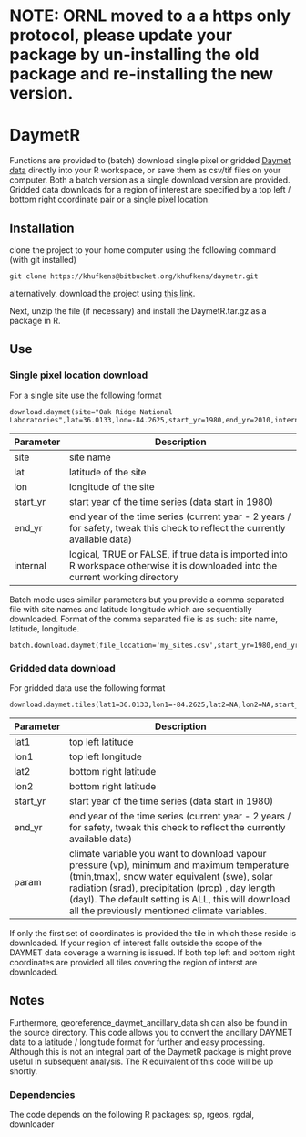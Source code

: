 # NOTE: ORNL moved to a a https only protocol, please update your package by un-installing the old package and re-installing the new version.

# DaymetR

Functions are provided to (batch) download single pixel or gridded [Daymet data](http://daymet.ornl.gov/) directly into your R workspace, or save them as csv/tif files on your computer. Both a batch version as a single download version are provided. Gridded data downloads for a region of interest are specified by a top left / bottom right coordinate pair or a single pixel location.

## Installation

clone the project to your home computer using the following command (with git installed)

	git clone https://khufkens@bitbucket.org/khufkens/daymetr.git

alternatively, download the project using [this link](https://bitbucket.org/khufkens/daymetr/get/master.zip).

Next, unzip the file (if necessary) and install the DaymetR.tar.gz as a package in R.
	
## Use

### Single pixel location download

For a single site use the following format

 	download.daymet(site="Oak Ridge National Laboratories",lat=36.0133,lon=-84.2625,start_yr=1980,end_yr=2010,internal=TRUE)
  
Parameter     | Description                      
------------- | ------------------------------ 	
site	      | site name
lat           | latitude of the site
lon           | longitude of the site
start_yr      | start year of the time series (data start in 1980)
end_yr        | end year of the time series (current year - 2 years / for safety, tweak this check to reflect the currently available data)
internal      | logical, TRUE or FALSE, if true data is imported into R workspace otherwise it is downloaded into the current working directory

Batch mode uses similar parameters but you provide a comma separated file with site names and latitude longitude which are sequentially downloaded. Format of the comma separated file is as such: site name, latitude, longitude.

	batch.download.daymet(file_location='my_sites.csv',start_yr=1980,end_yr=2010,internal=TRUE)


### Gridded data download

For gridded data use the following format

	download.daymet.tiles(lat1=36.0133,lon1=-84.2625,lat2=NA,lon2=NA,start_yr=1980,end_yr=2012,param="ALL")

Parameter     | Description                      
------------- | ------------------------------ 	
lat1	      | top left latitude
lon1          | top left longitude
lat2          | bottom right latitude
lon2	      | bottom right latitude
start_yr      | start year of the time series (data start in 1980)
end_yr        | end year of the time series (current year - 2 years / for safety, tweak this check to reflect the currently available data)
param         | climate variable you want to download vapour pressure (vp), minimum and maximum temperature (tmin,tmax), snow water equivalent (swe), solar radiation (srad), precipitation (prcp) , day length (dayl). The default setting is ALL, this will download all the previously mentioned climate variables.

If only the first set of coordinates is provided the tile in which these reside is downloaded. If your region of interest falls outside the scope of the DAYMET data coverage a warning is issued. If both top left and bottom right coordinates are provided all tiles covering the region of interst are downloaded.

## Notes

Furthermore, georeference_daymet_ancillary_data.sh can also be found in the source directory. This code allows you to convert the ancillary DAYMET data to a latitude / longitude format for further and easy processing. Although this is not an integral part of the DaymetR package is might prove useful in subsequent analysis. The R equivalent of this code will be up shortly.

### Dependencies

The code depends on the following R packages: sp, rgeos, rgdal, downloader